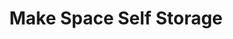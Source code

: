 ---
title: "Make Space Self Storage"
url: /horsham/make-space-self-storage/
shop: storage rental
---